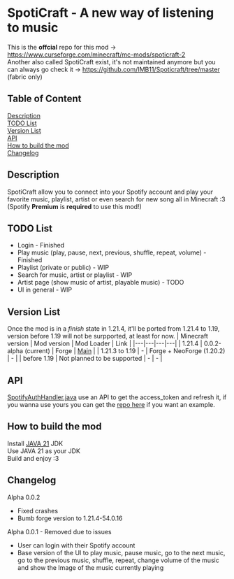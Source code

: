 # SpotiCraft - A new way of listening to music

This is the **offcial** repo for this mod -> https://www.curseforge.com/minecraft/mc-mods/spoticraft-2 \
Another also called SpotiCraft exist, it's not maintained anymore but you can always go check it -> https://github.com/IMB11/Spoticraft/tree/master (fabric only)

## Table of Content
[Description](#description)\
[TODO List](#todo-list)\
[Version List](#version-list)\
[API](#api)\
[How to build the mod](#how-to-build-the-mod)\
[Changelog](#changelog)

## Description
SpotiCraft allow you to connect into your Spotify account and play your favorite music, playlist, artist or even search for new song all in Minecraft :3 (Spotify **Premium** is **required** to use this mod!)

## TODO List
- Login - Finished
- Play music (play, pause, next, previous, shuffle, repeat, volume) - Finished
- Playlist (private or public) - WIP
- Search for music, artist or playlist - WIP
- Artist page (show music of artist, playable music) - TODO
- UI in general - WIP

## Version List
Once the mod is in a *finish* state in 1.21.4, it'll be ported from 1.21.4 to 1.19, version before 1.19 will not be surpported, at least for now.
| Minecraft version | Mod version | Mod Loader | Link |
|---|---|---|---|
| 1.21.4 | 0.0.2-alpha (current) | Forge | [Main](https://github.com/LeonimusTTV/SpotiCraft/tree/master) |
| 1.21.3 to 1.19 | - | Forge + NeoForge (1.20.2) | - |
| before 1.19 | Not planned to be supported | - |  - |

## API
[SpotifyAuthHandler.java](https://github.com/LeonimusTTV/SpotiCraft/blob/master/src/main/java/com/leonimust/spoticraft/server/SpotifyAuthHandler.java#L31) use an API to get the access_token and refresh it, if you wanna use yours you can get the [repo here](https://github.com/LeonimusTTV/SpotiCraft-API) if you want an example.

## How to build the mod
Install [JAVA 21](https://adoptium.net/temurin/releases/) JDK\
Use JAVA 21 as your JDK\
Build and enjoy :3

## Changelog
Alpha 0.0.2
- Fixed crashes
- Bumb forge version to 1.21.4-54.0.16

Alpha 0.0.1 - Removed due to issues
- User can login with their Spotify account
- Base version of the UI to play music, pause music, go to the next music, go to the previous music, shuffle, repeat, change volume of the music and show the Image of the music currently playing

